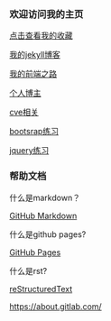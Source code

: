 ### 欢迎访问我的主页

[点击查看我的收藏](favorite.html)

[我的jekyll博客](https://lineuman.github.io/blog/)

[我的前端之路](front)

[个人博主](blogger)

[cve相关](cve)

[bootsrap练习](practice/bootstrap/button)

[jquery练习]()


### 帮助文档
什么是markdown？

[GitHub Markdown](https://guides.github.com/features/mastering-markdown/)

什么是github pages?

[GitHub Pages](https://help.github.com/pages) 

什么是rst?

[reStructuredText](https://docs.readthedocs.io/en/latest/getting_started.html#in-rst)

https://about.gitlab.com/


